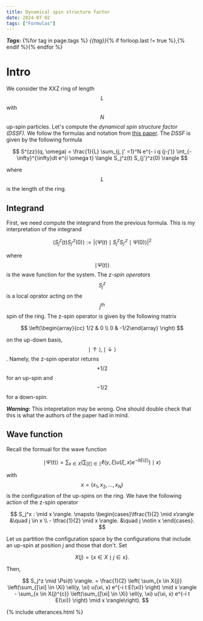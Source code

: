 ```yaml
---
title: Dynamical spin structure factor
date: 2024-07-02
tags: ["Formulas"]
---
```


***Tags:*** {%for tag in page.tags %} *{{tag}}*{% if forloop.last != true %},{% endif %}{% endfor %}

# Intro

We consider the XXZ ring of length $$L$$ with $$N$$ up-spin particles. 
Let's compute the *dynamical spin structure factor (DSSF)*.
We follow the formulas and notation from [this paper](https://arxiv.org/abs/cond-mat/0603681).
The *DSSF* is given by the following formula

$$
S^{zz}(q, \omega) = \frac{1}{L} \sum_{j, j' =1}^N e^{- i q (j-j')} \int_{- \infty}^{\infty}dt e^{i \omega t} \langle S_j^z(t) S_{j'}^z(0) \rangle
$$

where $$L$$ is the length of the ring.

## Integrand

First, we need compute the integrand from the previous formula.
This is my interpretation of the integrand

$$
\langle S_j^z(t) S_{j'}^z(0) \rangle := \vert \langle\Psi(t) \mid S_j^z S_{j'}^z \mid \Psi(0) \rangle \vert^2
$$

where $$\mid \Psi(t) \rangle$$ is the wave function for the system.
The *z-spin operators* $$S_j^{z}$$ is a local oprator acting on the $$j^{th}$$ spin of the ring.
The z-spin operator is given by the following matrix

$$
\left(\begin{array}{cc} 1/2 & 0 \\ 0 & -1/2\end{array} \right)
$$

on the up-down basis, $$\mid \uparrow \rangle ,  \mid \downarrow \rangle $$.
Namely, the z-spin operator returns $$+1/2$$ for an up-spin and $$-1/2$$ for a down-spin.

***Warning:*** This intepretation may be wrong. One should double check that this is what the authors of the paper had in mind.

## Wave function 

Recall the formual for the wave function

$$
\mid \Psi(t) \rangle  = \sum_{x \in X} \left(\sum_{[\xi] \in \Xi} \ell(y, \xi) u(\xi, x) e^{-i t E(\xi)} \right) \mid x \rangle
$$

with $$x = (x_1, x_2, \dots, x_N)$$ is the configuration of the up-spins on the ring. We have the following action of the z-spin operator

$$
S_j^x : \mid x \rangle. \mapsto \begin{cases}\tfrac{1}{2} \mid x\rangle &\quad j \in x \\ - \tfrac{1}{2} \mid x \rangle. &\quad j \notin x  \end{cases}.
$$

Let us partition the configuration space by the configurations that include an up-spin at position $j$ and those that don't. Set

$$
X(j) = \{ x \in X \mid j \in x \}.
$$

Then, 

$$
S_j^z \mid \Psi(t) \rangle. = \frac{1}{2} \left( \sum_{x \in X(j)} \left(\sum_{[\xi] \in \Xi} \ell(y, \xi) u(\xi, x) e^{-i t E(\xi)} \right) \mid x \rangle - \sum_{x \in X(j)^{c}} \left(\sum_{[\xi] \in \Xi} \ell(y, \xi) u(\xi, x) e^{-i t E(\xi)} \right) \mid x \rangle\right).
$$



{% include utterances.html %}
